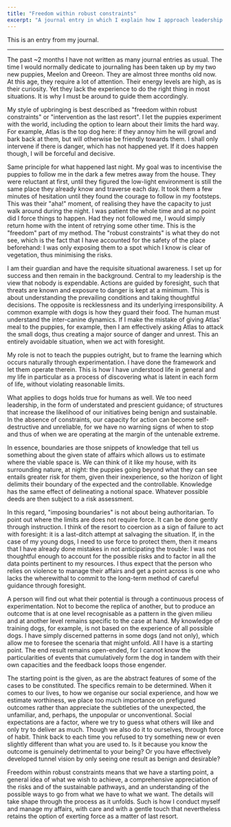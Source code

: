 ```yaml
---
title: "Freedom within robust constraints"
excerpt: "A journal entry in which I explain how I approach leadership and the management of my affairs."
---
```


This is an entry from my journal.

* * *

The past ~2 months I have not written as many journal entries as
usual. The time I would normally dedicate to journaling has been taken
up by my two new puppies, Meelon and Oreeon. They are almost three
months old now. At this age, they require a lot of attention. Their
energy levels are high, as is their curiosity. Yet they lack the
experience to do the right thing in most situations. It is why I must
be around to guide them accordingly.

My style of upbringing is best described as "freedom within robust
constraints" or "intervention as the last resort". I let the puppies
experiment with the world, including the option to learn about their
limits the hard way. For example, Atlas is the top dog here: if they
annoy him he will growl and bark back at them, but will otherwise be
friendly towards them. I shall only intervene if there is danger,
which has not happened yet. If it does happen though, I will be
forceful and decisive.

Same principle for what happened last night. My goal was to
incentivise the puppies to follow me in the dark a few metres away
from the house. They were reluctant at first, until they figured the
low-light environment is still the same place they already know and
traverse each day. It took them a few minutes of hesitation until they
found the courage to follow in my footsteps. This was their "aha!"
moment, of realising they have the capacity to just walk around during
the night. I was patient the whole time and at no point did I force
things to happen. Had they not followed me, I would simply return home
with the intent of retrying some other time. This is the "freedom"
part of my method. The "robust constraints" is what they do not see,
which is the fact that I have accounted for the safety of the place
beforehand: I was only exposing them to a spot which I know is clear
of vegetation, thus minimising the risks.

I am their guardian and have the requisite situational awareness. I
set up for success and then remain in the background. Central to my
leadership is the view that nobody is expendable. Actions are guided
by foresight, such that threats are known and exposure to danger is
kept at a minimum. This is about understanding the prevailing
conditions and taking thoughtful decisions. The opposite is
recklessness and its underlying irresponsibility. A common example
with dogs is how they guard their food. The human must understand the
inter-canine dynamics. If I make the mistake of giving Atlas' meal to
the puppies, for example, then I am effectively asking Atlas to attack
the small dogs, thus creating a major source of danger and unrest.
This an entirely avoidable situation, when we act with foresight.

My role is not to teach the puppies outright, but to frame the
learning which occurs naturally through experimentation. I have done
the framework and let them operate therein. This is how I have
understood life in general and my life in particular as a process of
discovering what is latent in each form of life, without violating
reasonable limits.

What applies to dogs holds true for humans as well. We too need
leadership, in the form of understated and prescient guidance; of
structures that increase the likelihood of our initiatives being
benign and sustainable. In the absence of constraints, our capacity
for action can become self-destructive and unreliable, for we have no
warning signs of when to stop and thus of when we are operating at the
margin of the untenable extreme.

In essence, boundaries are those snippets of knowledge that tell us
something about the given state of affairs which allows us to estimate
where the viable space is. We can think of it like my house, with its
surrounding nature, at night: the puppies going beyond what they can
see entails greater risk for them, given their inexperience, so the
horizon of light delimits their boundary of the expected and the
controllable. Knowledge has the same effect of delineating a notional
space. Whatever possible deeds are then subject to a risk assessment.

In this regard, "imposing boundaries" is not about being
authoritarian. To point out where the limits are does not require
force. It can be done gently through instruction. I think of the
resort to coercion as a sign of failure to act with foresight: it is a
last-ditch attempt at salvaging the situation. If, in the case of my
young dogs, I need to use force to protect them, then it means that I
have already done mistakes in not anticipating the trouble: I was not
thoughtful enough to account for the possible risks and to factor in
all the data points pertinent to my resources. I thus expect that the
person who relies on violence to manage their affairs and get a point
across is one who lacks the wherewithal to commit to the long-term
method of careful guidance through foresight.

A person will find out what their potential is through a continuous
process of experimentation. Not to become the replica of another, but
to produce an outcome that is at one level recognisable as a pattern
in the given milieu and at another level remains specific to the case
at hand. My knowledge of training dogs, for example, is not based on
the experience of all possible dogs. I have simply discerned patterns
in some dogs (and not only), which allow me to foresee the scenaria
that might unfold. All I have is a starting point. The end result
remains open-ended, for I cannot know the particularities of events
that cumulatively form the dog in tandem with their own capacities and
the feedback loops those engender.

The starting point is the given, as are the abstract features of some
of the cases to be constituted. The specifics remain to be determined.
When it comes to our lives, to how we organise our social experience,
and how we estimate worthiness, we place too much importance on
prefigured outcomes rather than appreciate the subtleties of the
unexpected, the unfamiliar, and, perhaps, the unpopular or
unconventional. Social expectations are a factor, where we try to
guess what others will like and only try to deliver as much. Though we
also do it to ourselves, through force of habit. Think back to each
time you refused to try something new or even slightly different than
what you are used to. Is it because you know the outcome is genuinely
detrimental to your being? Or you have effectively developed tunnel
vision by only seeing one result as benign and desirable?

Freedom within robust constraints means that we have a starting point,
a general idea of what we wish to achieve, a comprehensive
appreciation of the risks and of the sustainable pathways, and an
understanding of the possible ways to go from what we have to what we
want. The details will take shape through the process as it unfolds.
Such is how I conduct myself and manage my affairs, with care and with
a gentle touch that nevertheless retains the option of exerting force
as a matter of last resort.
